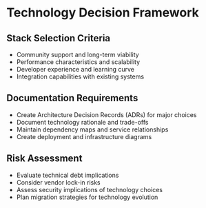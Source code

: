 # Technology Decision Framework

## Stack Selection Criteria
- Community support and long-term viability
- Performance characteristics and scalability
- Developer experience and learning curve
- Integration capabilities with existing systems

## Documentation Requirements
- Create Architecture Decision Records (ADRs) for major choices
- Document technology rationale and trade-offs
- Maintain dependency maps and service relationships
- Create deployment and infrastructure diagrams

## Risk Assessment
- Evaluate technical debt implications
- Consider vendor lock-in risks
- Assess security implications of technology choices
- Plan migration strategies for technology evolution